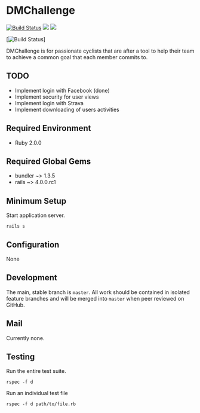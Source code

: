 # DMChallenge
[![Build Status](https://travis-ci.org/justinhennessy/dm-challenge.png)](https://travis-ci.org/justinhennessy/dm-challenge)
![](https://coveralls.io/repos/justinhennessy/dm-challenge/badge.png?branch=master)
![](https://codeclimate.com/github/justinhennessy/dm-challenge.png)

[![Build Status](https://semaphoreapp.com/api/v1/projects/85cf7fbc-e3a3-449a-95b9-bd6ad09cc8cb/159915/shields_badge.png)]

DMChallenge is for passionate cyclists that are after a tool to help their team
to achieve a common goal that each member commits to.

## TODO

- Implement login with Facebook (done)
- Implement security for user views
- Implement login with Strava
- Implement downloading of users activities

## Required Environment

* Ruby 2.0.0

## Required Global Gems

* bundler ~> 1.3.5
* rails ~> 4.0.0.rc1

## Minimum Setup

Start application server.

    rails s

## Configuration

None

## Development

The main, stable branch is `master`. All work should be contained in
isolated feature branches and will be merged into `master` when peer
reviewed on GitHub.

## Mail

Currently none.

## Testing

Run the entire test suite.

    rspec -f d

Run an individual test file

    rspec -f d path/to/file.rb
